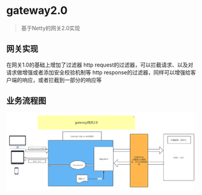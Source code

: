# gateway2.0

> 基于Netty的网关2.0实现

## 网关实现
在网关1.0的基础上增加了过滤器
http request的过滤器，可以拦截请求、以及对请求做增强或者添加安全校验机制等
http response的过滤器，同样可以增强给客户端的响应，或者拦截到一部分的响应等

## 业务流程图
![avatar](gateway2.0.png)